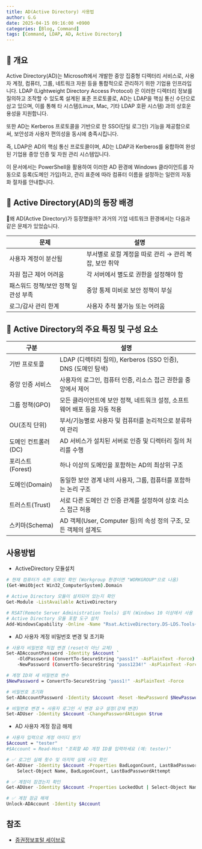 ```yaml
---
title: AD(Active Directory) 사용법
author: G.G
date: 2025-04-15 09:16:00 +0900
categories: [Blog, Command]
tags: [Command, LDAP, AD, Active Directory]
---
```


## 📘 개요
Active Directory(AD)는 Microsoft에서 개발한 중앙 집중형 디렉터리 서비스로, 사용자 계정, 컴퓨터, 그룹, 네트워크 자원 등을 통합적으로 관리하기 위한 기업용 인프라입니다.
LDAP (Lightweight Directory Access Protocol) 은 이러한 디렉터리 정보를 질의하고 조작할 수 있도록 설계된 표준 프로토콜로, AD는 LDAP을 핵심 통신 수단으로 삼고 있으며, 이를 통해 타 시스템(Linux, Mac, 기타 LDAP 호환 시스템) 과의 상호운용성을 지원합니다. 

또한 AD는 Kerberos 프로토콜을 기반으로 한 SSO(단일 로그인) 기능을 제공함으로써, 보안성과 사용자 편의성을 동시에 충족시킵니다.

즉, LDAP은 AD의 핵심 통신 프로토콜이며, AD는 LDAP과 Kerberos를 융합하여 완성된 기업용 중앙 인증 및 자원 관리 시스템입니다.

이 문서에서는 PowerShell을 활용하여 이러한 AD 환경에 Windows 클라이언트를 자동으로 등록(도메인 가입)하고, 관리 표준에 따라 컴퓨터 이름을 설정하는 일련의 자동화 절차를 안내합니다.

## 🧬 Active Directory(AD)의 등장 배경
🔹왜 AD(Active Directory)가 등장했을까?
과거의 기업 네트워크 환경에서는 다음과 같은 문제가 있었습니다.

| 문제                           | 설명                                                      |
|------------------------------|-----------------------------------------------------------|
| 사용자 계정이 분산됨          | 부서별로 로컬 계정을 따로 관리 → 관리 복잡, 보안 취약    |
| 자원 접근 제어 어려움         | 각 서버에서 별도로 권한을 설정해야 함                    |
| 패스워드 정책/보안 정책 일관성 부족 | 중앙 통제 미비로 보안 정책이 부실                        |
| 로그/감사 관리 한계           | 사용자 추적 불가능 또는 어려움                            |


## 🧩 Active Directory의 주요 특징 및 구성 요소
| 구분                  | 설명                                                                 |
|---------------------|----------------------------------------------------------------------|
| 기반 프로토콜         | LDAP (디렉터리 질의), Kerberos (SSO 인증), DNS (도메인 탐색)         |
| 중앙 인증 서비스       | 사용자의 로그인, 컴퓨터 인증, 리소스 접근 권한을 중앙에서 제어       |
| 그룹 정책(GPO)        | 모든 클라이언트에 보안 정책, 네트워크 설정, 소프트웨어 배포 등을 자동 적용 |
| OU(조직 단위)          | 부서/기능별로 사용자 및 컴퓨터를 논리적으로 분류하여 관리             |
| 도메인 컨트롤러(DC)    | AD 서비스가 설치된 서버로 인증 및 디렉터리 질의 처리를 수행           |
| 포리스트(Forest)      | 하나 이상의 도메인을 포함하는 AD의 최상위 구조                        |
| 도메인(Domain)        | 동일한 보안 경계 내의 사용자, 그룹, 컴퓨터를 포함하는 논리 구조        |
| 트러스트(Trust)       | 서로 다른 도메인 간 인증 관계를 설정하여 상호 리소스 접근 허용         |
| 스키마(Schema)        | AD 객체(User, Computer 등)의 속성 정의 구조, 모든 객체의 설계도       |

## 사용방법
- ActiveDirectory 모듈설치

```bash
# 현재 컴퓨터가 속한 도메인 확인 (Workgroup 환경이면 "WORKGROUP"으로 나옴)
(Get-WmiObject Win32_ComputerSystem).Domain

# Active Directory 모듈이 설치되어 있는지 확인
Get-Module -ListAvailable ActiveDirectory

# RSAT(Remote Server Administration Tools) 설치 (Windows 10 이상에서 사용 가능)
# Active Directory 모듈 포함 도구 설치
Add-WindowsCapability -Online -Name "Rsat.ActiveDirectory.DS-LDS.Tools~~~~0.0.1.0"
```

- AD 사용자 계정 비밀번호 변경 및 초기화

```bash
# 사용자 비밀번호 직접 변경 (reset이 아닌 교체)
Set-ADAccountPassword -Identity $Account `
    -OldPassword (ConvertTo-SecureString "pass1!" -AsPlainText -Force) `
    -NewPassword (ConvertTo-SecureString "pass1234!" -AsPlainText -Force)

# 계정 ID와 새 비밀번호 변수
$NewPassword = ConvertTo-SecureString "pass1!" -AsPlainText -Force

# 비밀번호 초기화
Set-ADAccountPassword -Identity $Account -Reset -NewPassword $NewPassword

# 비밀번호 변경 + 사용자 로그인 시 변경 요구 설정(강제 변경)
Set-ADUser -Identity $Account -ChangePasswordAtLogon $true
```

- AD 사용자 계정 잠금 해제

```bash
# 사용자 입력으로 계정 아이디 받기
$Account = "tester"
#$Account = Read-Host "조회할 AD 계정 ID를 입력하세요 (예: tester)"

# ✅ 로그인 실패 횟수 및 마지막 실패 시각 확인
Get-ADUser -Identity $Account -Properties BadLogonCount, LastBadPasswordAttempt |
    Select-Object Name, BadLogonCount, LastBadPasswordAttempt

# ✅ 계정이 잠겼는지 확인
Get-ADUser -Identity $Account -Properties LockedOut | Select-Object Name, LockedOut

# ✅ 계정 잠금 해제
Unlock-ADAccount -Identity $Account
```

## 참조
- [증권정보포털 세이브로](https://seibro.or.kr)
